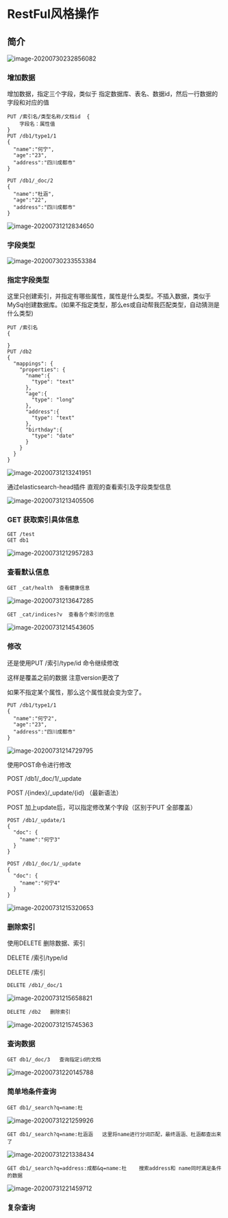 # RestFul风格操作

## 简介

![image-20200730232856082](assets/image-20200730232856082.png)



### 增加数据

增加数据，指定三个字段，类似于 指定数据库、表名、数据id，然后一行数据的字段和对应的值

```
PUT /索引名/类型名称/文档id  {
	字段名：属性值
}
PUT /db1/type1/1
{
  "name":"何宁",
  "age":"23",
  "address":"四川成都市"
}

PUT /db1/_doc/2
{
  "name":"杜涵",
  "age":"22",
  "address":"四川成都市"
}
```



![image-20200731212834650](assets/image-20200731212834650.png)

### 字段类型

![image-20200730233553384](assets/image-20200730233553384.png)



### 指定字段类型

这里只创建索引，并指定有哪些属性，属性是什么类型。不插入数据，类似于MySql创建数据库。(如果不指定类型，那么es或自动帮我匹配类型，自动猜测是什么类型)

```
PUT /索引名
{
	
}
PUT /db2 
{
  "mappings": {
    "properties": {
      "name":{
        "type": "text"
      },
      "age":{
        "type": "long"
      },
      "address":{
        "type": "text"
      },
      "birthday":{
        "type": "date"
      }
    }
  }    
}
```

![image-20200731213241951](assets/image-20200731213241951.png)

通过elasticsearch-head插件 直观的查看索引及字段类型信息

![image-20200731213405506](assets/image-20200731213405506.png)

### GET 获取索引具体信息

```
GET /test
GET db1
```

![image-20200731212957283](assets/image-20200731212957283.png)

### 查看默认信息

```
GET _cat/health  查看健康信息
```

![image-20200731213647285](assets/image-20200731213647285.png)

```
GET _cat/indices?v  查看各个索引的信息
```

![image-20200731214543605](assets/image-20200731214543605.png)





### 修改

还是使用PUT /索引/type/id 命令继续修改

这样是覆盖之前的数据 注意version更改了

如果不指定某个属性，那么这个属性就会变为空了。

```
PUT /db1/type1/1
{
  "name":"何宁2",
  "age":"23",
  "address":"四川成都市"
}
```

![image-20200731214729795](assets/image-20200731214729795.png)

使用POST命令进行修改

POST /db1/_doc/1/_update

POST /{index}/_update/{id}  （最新语法）

POST 加上update后，可以指定修改某个字段（区别于PUT 全部覆盖）

```
POST /db1/_update/1
{
  "doc": {
    "name":"何宁3"
  }
}

POST /db1/_doc/1/_update
{
  "doc": {
    "name":"何宁4"
  }
}
```

![image-20200731215320653](assets/image-20200731215320653.png)



### 删除索引

使用DELETE 删除数据、索引

DELETE /索引/type/id

DELETE /索引

```
DELETE /db1/_doc/1
```

![image-20200731215658821](assets/image-20200731215658821.png)

```
DELETE /db2   删除索引
```

![image-20200731215745363](assets/image-20200731215745363.png)



### 查询数据

```
GET db1/_doc/3   查询指定id的文档
```

![image-20200731220145788](assets/image-20200731220145788.png)



### 简单地条件查询

```
GET db1/_search?q=name:杜
```

![image-20200731221259926](assets/image-20200731221259926.png)

```
GET db1/_search?q=name:杜涵涵   这里将name进行分词匹配，最终涵涵、杜涵都查出来了
```

![image-20200731221338434](assets/image-20200731221338434.png)

```
GET db1/_search?q=address:成都&q=name:杜    搜索address和 name同时满足条件的数据
```

![image-20200731221459712](assets/image-20200731221459712.png)

### 复杂查询



